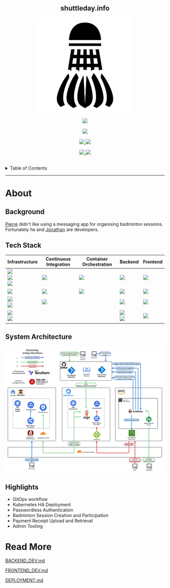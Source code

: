 <div align='center'>

## shuttleday.info

<p>
  <img src="docs/shuttlecock.webp" width=300>
</p>
<p>
  <a href="https://github.com/shuttleday/shuttleday/blob/main/LICENSE.md">
    <img src="https://img.shields.io/badge/license-WTFPL-brightgreen">
  </a>
</p>

<p>
  <a href="https://codecov.io/github/shuttleday/shuttleday" > 
    <img src="https://codecov.io/github/shuttleday/shuttleday/branch/main/graph/badge.svg?token=KA4B01QNXI"/> 
  </a>
</p>

<p>
<a href="https://jenkins.pierreccesario.com/job/shuttleday-backend/">
        <img src="https://jenkins.pierreccesario.com/buildStatus/icon?job=shuttleday-backend%2Fmain&subject=Backend%20Build">
</a>
<a href="https://jenkins.pierreccesario.com/job/shuttleday-frontend/">
        <img src="https://jenkins.pierreccesario.com/buildStatus/icon?job=shuttleday-frontend&subject=Frontend%20Build">
</a>
</p>

<p>

<a href="https://status.shuttleday.info">
<img src="https://uptime-kuma.pierreccesario.com/api/badge/9/uptime/720?label=API%20Uptime%2030d">
</a>
<a href="https://status.shuttleday.info">
<img src="https://uptime-kuma.pierreccesario.com/api/badge/5/uptime/720?label=Frontend%20Uptime%2030d">
</a>

</p>
</div>
</br>
<details>
  <summary>Table of Contents</summary>
  <ol>
    <li>
      <a href="#about">About</a>
      <ol>
        <li><a href="#background">Background</a></li>
        <li><a href="#tech-stack">Tech Stack</a></li>
        <li><a href="#features">Features</a></li>
      </ol>
    </li>
    <li><a href="#read-more">Read More</a>
    <ol>
        <li><a href="./docs/BACKEND_DEV.md">Backend README</a></li>
        <li><a href="./docs/FRONTEND_DEV.md">Frontend README</a></li>
        <li><a href="./docs/DEPLOYMENT.md">Deployment README</a></li>
    </ol>
    </li>
  </ol>
</details>
<hr/>

[aws]: https://img.shields.io/badge/Amazon_AWS-FF9900?style=for-the-badge&logo=amazonaws&logoColor=white
[digitalocean]: https://img.shields.io/badge/Digital_Ocean-0080FF?style=for-the-badge&logo=DigitalOcean&logoColor=white
[proxmox]: https://img.shields.io/badge/Proxmox-000000?style=for-the-badge&logo=Proxmox&logoColor=orange
[red-hat]: https://img.shields.io/badge/Red%20Hat-EE0000?style=for-the-badge&logo=redhat&logoColor=white
[terraform]: https://img.shields.io/badge/Terraform-7B42BC?style=for-the-badge&logo=terraform&logoColor=white
[ansible]: https://img.shields.io/badge/Ansible-000000?style=for-the-badge&logo=ansible&logoColor=white
[nginx]: https://img.shields.io/badge/Nginx-009639?style=for-the-badge&logo=nginx&logoColor=white
[cloudflare]: https://img.shields.io/badge/Cloudflare-F38020?style=for-the-badge&logo=Cloudflare&logoColor=white
[jenkins]: https://img.shields.io/badge/Jenkins-D24939?style=for-the-badge&logo=Jenkins&logoColor=white
[jest]: https://img.shields.io/badge/Jest-C21325?style=for-the-badge&logo=jest&logoColor=white
[docker]: https://img.shields.io/badge/Docker-2CA5E0?style=for-the-badge&logo=docker&logoColor=white
[kubernetes]: https://img.shields.io/badge/kubernetes-326ce5.svg?&style=for-the-badge&logo=kubernetes&logoColor=white
[argocd]: https://img.shields.io/badge/Argo%20CD-1e0b3e?style=for-the-badge&logo=argo&logoColor=#d16044
[mongodb]: https://img.shields.io/badge/MongoDB-4EA94B?style=for-the-badge&logo=mongodb&logoColor=white
[nodejs]: https://img.shields.io/badge/Node.js-339933?style=for-the-badge&logo=nodedotjs&logoColor=white
[typescript]: https://img.shields.io/badge/TypeScript-007ACC?style=for-the-badge&logo=typescript&logoColor=white
[expressjs]: https://img.shields.io/badge/Express.js-000000?style=for-the-badge&logo=express&logoColor=white
[jwt]: https://img.shields.io/badge/JWT-000000?style=for-the-badge&logo=JSON%20web%20tokens&logoColor=white
[react]: https://img.shields.io/badge/React-20232A?style=for-the-badge&logo=react&logoColor=61DAFB
[javascript]: https://img.shields.io/badge/JavaScript-323330?style=for-the-badge&logo=javascript&logoColor=F7DF1E
[webpack]: https://img.shields.io/badge/Webpack-8DD6F9?style=for-the-badge&logo=Webpack&logoColor=white
[material-ui]: https://img.shields.io/badge/Material%20UI-007FFF?style=for-the-badge&logo=mui&logoColor=white

# About

## Background

[Pierre](https://pierreccesario.com) didn't like using a messaging app for organising badminton sessions. Fortunately he and [Jonathan](https://tjonathan.com) are developers.

## Tech Stack

| Infrastructure                                    | Continuous Integration | Container Orchestration | Backend                      | Frontend         |
| ------------------------------------------------- | ---------------------- | ----------------------- | ---------------------------- | ---------------- |
| ![][aws] <br> ![][digitalocean] <br> ![][Proxmox] | ![][jenkins]           | ![][kubernetes]         | ![][mongodb]                 | ![][react]       |
| ![][red-hat]                                      | ![][docker]            | ![][argocd]             | ![][typescript]              | ![][javascript]  |
| ![][terraform] <br> ![][ansible]                  | ![][jest]              |                         | ![][nodejs]                  | ![][webpack]     |
| ![][nginx] <br> ![][cloudflare]                   |                        |                         | ![][expressjs] <br> ![][jwt] | ![][material-ui] |

## System Architecture

![](docs/images/systemArchitecture.webp)

## Highlights

- GitOps workflow
- Kubernetes HA Deployment
- Passwordless Authentication
- Badminton Session Creation and Participation
- Payment Receipt Upload and Retrieval
- Admin Tooling

# Read More

[BACKEND_DEV.md](./docs/BACKEND_DEV.md)

[FRONTEND_DEV.md](./docs/FRONTEND_DEV.md)

[DEPLOYMENT.md](./docs/DEPLOYMENT.md)
